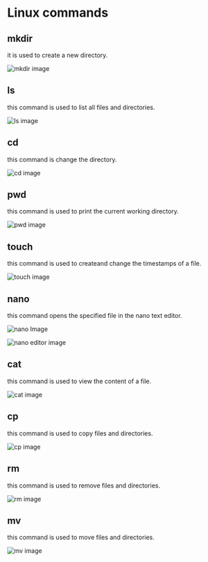 # Linux commands

## mkdir

it is used to create a new directory.

![mkdir image](https://github.com/user-attachments/assets/153ebe0f-2945-4f23-bfd8-3e25f0e36db8)

## ls 

this command is used to list all files and directories.

![ls image](https://github.com/user-attachments/assets/153ebe0f-2945-4f23-bfd8-3e25f0e36db8)

## cd 

this command is change the directory.

![cd image](https://github.com/user-attachments/assets/bfa556b0-8be7-48ea-8fa3-2db6158c59c1)

## pwd 

this command is used to print the current working directory.

![pwd image](https://github.com/user-attachments/assets/def8fcff-a3cd-4572-9cb8-41e3ff48019e)

## touch 

this command is used to createand change  the timestamps of a file.

![touch image](https://github.com/user-attachments/assets/eb24d141-359c-4133-991c-1b1b8d27692a)

## nano 

this command opens the specified file in the nano text editor.

![nano Image](https://github.com/user-attachments/assets/a7fe0ebc-ad4d-4c58-a6e2-c34f8a9f851d)

![nano editor image](https://github.com/user-attachments/assets/65b355a7-f642-4f02-a5c9-dd6ca676b578)

## cat

this command is used to view the content of a file.

![cat image](https://github.com/user-attachments/assets/90e9d75f-ea35-4375-b2c0-81f64bcdf05c)

## cp 

this command is used to copy files and directories.

![cp image](https://github.com/user-attachments/assets/2f7f383b-04bb-4d7b-9b76-a6450ae63aa2)

## rm 

this command is used to remove files and directories.

![rm image](https://github.com/user-attachments/assets/d308c425-7a62-4885-bae1-5772f2502f04)

## mv 
this command is used to move files and directories.

![mv image](https://github.com/user-attachments/assets/047447d3-05ab-4a4e-9210-7bb0634b175e)











